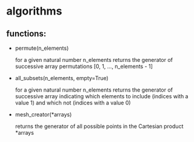# algorithms

## functions:
- permute(n_elements)
  
    for a given natural number n_elements returns the generator of
    successive array permutations
    [0, 1, ..., n_elements - 1]
  

- all_subsets(n_elements, empty=True)
    
    for a given natural number n_elements returns the generator of
    successive array indicating which elements to include
    (indices with a value 1) and which not (indices with a value 0)
  

- mesh_creator(*arrays)
    
    returns the generator of all possible points in the
    Cartesian product *arrays
